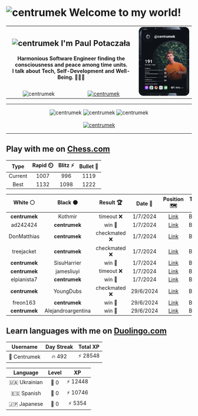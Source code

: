 <h1>
  <img
    src="https://emojis.slackmojis.com/emojis/images/1531849430/4246/blob-sunglasses.gif"
    width="30"
    alt="centrumek"
  />
  Welcome to my world!
</h1>

<table>
  <tbody>
    <tr>
      <td align="center" width="70%" colspan="2">
        <h2>
          <img
            src="https://raw.githubusercontent.com/MartinHeinz/MartinHeinz/master/wave.gif"
            width="30px"
            alt="centrumek"
          />
          I'm Paul Potaczała
        </h2>
        <h4>
          Harmonious Software Engineer finding the consciousness and peace among time units.
          <br/>
          I talk about Tech, Self-Development and Well-Being. 🌿🧘🚀
        </h4>
      </td>
      <td width="30%" rowspan="2">
        <a href="https://app.daily.dev/centrumek">
          <img
            src="./devcard.svg"
            alt="centrumek"
          />
        </a>
      </td>
    </tr>
    <tr align="center">
      <td>
        <img
          src="https://komarev.com/ghpvc/?username=centrumek&label=visitors&color=0e75b6&style=flat"
          alt="centrumek"
        >
      </td>
      <td>
        <a href="https://stackoverflow.com/users/14496012/centrumek">
          <img
            src="https://stackoverflow.com/users/flair/14496012.png?theme=dark"
            alt="centrumek"
          >
        </a>
      </td>
    </tr>
  </tbody>
</table>

---
<div align="center">
  <img 
    src="https://github-readme-stats.vercel.app/api?username=centrumek&show_icons=true&count_private=true&theme=dark&hide_border=true&hide=issues,contribs&bg_color=00000000"
    alt="centrumek"
  />
  <img
    src="https://github-readme-stats.vercel.app/api/top-langs/?username=centrumek&layout=compact&hide_border=true&theme=dark&bg_color=00000000&langs_count=6&exclude_repo=air-statistic-app"
    alt="centrumek"
  />
  <img 
    src="https://github-readme-streak-stats.herokuapp.com?user=centrumek&theme=dark&hide_border=true&background=FFFFFF00"
    alt="centrumek"
  />
  <br/>
  <br/>
  <a href="https://www.buymeacoffee.com/centrumek">
    <img
      src="https://cdn.buymeacoffee.com/buttons/v2/default-orange.png"
      height="50"
      width="210"
      alt="centrumek"
    />
  </a>
</div>

---

## Play with me on [Chess.com](https://www.chess.com/member/centrumek)

<div align="center">
<!--START_SECTION:chessStats-->
<!-- Automatically generated with https://github.com/Balastrong/chess-stats-action -->

| Type | Rapid ⏲️ | Blitz ⚡ | Bullet 🔫 |
|:---:|:---:|:---:|:---:|
| Current | 1007 | 996 | 1119 |
| Best | 1132 | 1098 | 1222 |

| White ⚪ | Black ⚫ | Result 🏆 | Date 📅 | Position 🗺️ | Type 🕕 |
|:---:|:---:|:---:|:---:|:---:|:---:|
| **centrumek** | Kothmir | timeout ❌ | 1/7/2024 | <a href="http://www.ee.unb.ca/cgi-bin/tervo/fen.pl?select=r5k1/1b5p/2q3p1/1K2p3/2Pp2p1/P3r3/7P/2Q2R2 w - -">Link</a> | Bullet |
| ad242424 | **centrumek** | win 🥇 | 1/7/2024 | <a href="http://www.ee.unb.ca/cgi-bin/tervo/fen.pl?select=8/6k1/8/3p4/p2P1BP1/Pb2K3/8/8 w - -">Link</a> | Bullet |
| DonMatthias | **centrumek** | checkmated ❌ | 1/7/2024 | <a href="http://www.ee.unb.ca/cgi-bin/tervo/fen.pl?select=r4r2/7R/p3R3/1p3pNk/5P1p/1P5P/1P4b1/2K5 b - -">Link</a> | Bullet |
| treejacket | **centrumek** | checkmated ❌ | 1/7/2024 | <a href="http://www.ee.unb.ca/cgi-bin/tervo/fen.pl?select=4Q1k1/5ppp/2p5/1b1p4/1B1P4/5P2/1PP4P/R5K1 b - -">Link</a> | Bullet |
| **centrumek** | SisuHarrier | win 🥇 | 1/7/2024 | <a href="http://www.ee.unb.ca/cgi-bin/tervo/fen.pl?select=1r3k2/3p1Pr1/2p1pRB1/2p5/2P5/p6p/P1Q4P/6RK b - -">Link</a> | Bullet |
| **centrumek** | jamesliuyi | timeout ❌ | 1/7/2024 | <a href="http://www.ee.unb.ca/cgi-bin/tervo/fen.pl?select=q2r4/4kp2/2Q5/1P2p1p1/8/1K1P4/2R5/8 w - -">Link</a> | Bullet |
| elpianista7 | **centrumek** | win 🥇 | 1/7/2024 | <a href="http://www.ee.unb.ca/cgi-bin/tervo/fen.pl?select=r1bqkb1r/p2n1ppp/2p1p3/3n4/2pP4/1P2PN2/PB2NPPP/R2QK2R w KQkq -">Link</a> | Bullet |
| **centrumek** | YoungDubs | checkmated ❌ | 29/6/2024 | <a href="http://www.ee.unb.ca/cgi-bin/tervo/fen.pl?select=8/K7/8/8/8/5b2/1q4k1/q7 w - -">Link</a> | Bullet |
| freon163 | **centrumek** | win 🥇 | 29/6/2024 | <a href="http://www.ee.unb.ca/cgi-bin/tervo/fen.pl?select=4b3/1k2B1pp/2p2p2/P3p3/1K2P3/5P2/6PP/8 w - -">Link</a> | Bullet |
| **centrumek** | Alejandroargentina | win 🥇 | 29/6/2024 | <a href="http://www.ee.unb.ca/cgi-bin/tervo/fen.pl?select=8/5p2/3R1Nkp/p1p3p1/P1P5/1P4P1/5P1P/2K5 b - -">Link</a> | Bullet |

<!--END_SECTION:chessStats-->
</div>

## Learn languages with me on [Duolingo.com](https://www.duolingo.com/profile/Centrumek)

<div align="center">
<!--START_SECTION:duolingoStats-->
<!-- Automatically generated with https://github.com/centrumek/duolingo-readme-stats-->

| Username | Day Streak | Total XP |
|:---:|:---:|:---:|
| 👤 Centrumek | 🔥 492 | ⚡ 28548 |

| Language | Level | XP |
|:---:|:---:|:---:|
| 🇺🇦 Ukrainian | 👑 0 | ⚡ 12448 |
| 🇪🇸 Spanish | 👑 0 | ⚡ 10746 |
| 🇯🇵 Japanese | 👑 0 | ⚡ 5354 |

<!--END_SECTION:duolingoStats-->
</div>
<!--
**centrumek/centrumek** is a ✨ _special_ ✨ repository because its `README.md` (this file) appears on your GitHub profile.

Here are some ideas to get you started:

- 🔭 I’m currently working on ...
- 🌱 I’m currently learning ...
- 👯 I’m looking to collaborate on ...
- 🤔 I’m looking for help with ...
- 💬 Ask me about ...
- 📫 How to reach me: ...
- 😄 Pronouns: ...
- ⚡ Fun fact: ...
-->
